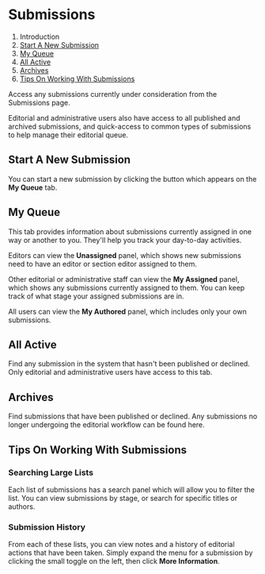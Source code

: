 # Submissions

1. Introduction
2. [Start A New Submission](submissions#new-submission)
3. [My Queue](submissions#my-queue)
4. [All Active](submissions#active)
5. [Archives](submissions#archives)
6. [Tips On Working With Submissions](submissions#tips)

Access any submissions currently under consideration from the Submissions page.

Editorial and administrative users also have access to all published and archived submissions, and quick-access to common types of submissions to help manage their editorial queue.

## <a name="new-submission"></a>Start A New Submission

You can start a new submission by clicking the button which appears on the **My Queue** tab.

## <a name="my-queue"></a>My Queue

This tab provides information about submissions currently assigned in one way or another to you. They'll help you track your day-to-day activities.

Editors can view the **Unassigned** panel, which shows new submissions need to have an editor or section editor assigned to them.

Other editorial or administrative staff can view the **My Assigned** panel, which shows any submissions currently assigned to them. You can keep track of what stage your assigned submissions are in.

All users can view the **My Authored** panel, which includes only your own submissions.

## <a name="active"></a>All Active

Find any submission in the system that hasn't been published or declined. Only editorial and administrative users have access to this tab.

## <a name="archives"></a>Archives

Find submissions that have been published or declined. Any submissions no longer undergoing the editorial workflow can be found here.

## <a name="tips"></a>Tips On Working With Submissions

### Searching Large Lists

Each list of submissions has a search panel which will allow you to filter the list. You can view submissions by stage, or search for specific titles or authors.

### Submission History

From each of these lists, you can view notes and a history of editorial actions that have been taken. Simply expand the menu for a submission by clicking the small toggle on the left, then click **More Information**.
